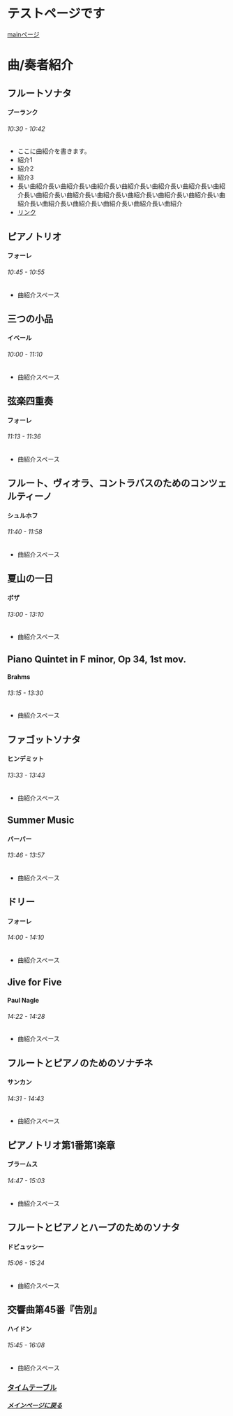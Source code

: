 # テストページです
[mainページ](index)  
# 曲/奏者紹介

## フルートソナタ
#### プーランク
###### 10:30 - 10:42
* ここに曲紹介を書きます。
* 紹介1
* 紹介2
* 紹介3
* 長い曲紹介長い曲紹介長い曲紹介長い曲紹介長い曲紹介長い曲紹介長い曲紹介長い曲紹介長い曲紹介長い曲紹介長い曲紹介長い曲紹介長い曲紹介長い曲紹介長い曲紹介長い曲紹介長い曲紹介長い曲紹介長い曲紹介
* [リンク](https://ja.wikipedia.org/wiki/フルートソナタ_(プーランク))

## ピアノトリオ
#### フォーレ
###### 10:45 - 10:55
* 曲紹介スペース

## 三つの小品
#### イベール
###### 10:00 - 11:10
* 曲紹介スペース

## 弦楽四重奏
#### フォーレ
###### 11:13 - 11:36
* 曲紹介スペース

## フルート、ヴィオラ、コントラバスのためのコンツェルティーノ
#### シュルホフ
###### 11:40 - 11:58
* 曲紹介スペース

## 夏山の一日
#### ボザ
###### 13:00 - 13:10
* 曲紹介スペース

## Piano Quintet in F minor, Op 34, 1st mov.
#### Brahms
###### 13:15 - 13:30
* 曲紹介スペース

## ファゴットソナタ
#### ヒンデミット
###### 13:33 - 13:43
* 曲紹介スペース

## Summer Music
#### バーバー
###### 13:46 - 13:57
* 曲紹介スペース

## ドリー
#### フォーレ
###### 14:00 - 14:10
* 曲紹介スペース

## Jive for Five
#### Paul Nagle
###### 14:22 - 14:28
* 曲紹介スペース

## フルートとピアノのためのソナチネ
#### サンカン
###### 14:31 - 14:43
* 曲紹介スペース

## ピアノトリオ第1番第1楽章
#### ブラームス
###### 14:47 - 15:03
* 曲紹介スペース

## フルートとピアノとハープのためのソナタ
#### ドビュッシー
###### 15:06 - 15:24
* 曲紹介スペース

## 交響曲第45番『告別』
#### ハイドン
###### 15:45 - 16:08
* 曲紹介スペース

### [タイムテーブル](timetable)
##### [メインページに戻る](index)